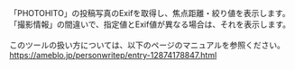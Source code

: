 「PHOTOHITO」の投稿写真のExifを取得し、焦点距離・絞り値を表示します。「撮影情報」の間違いで、指定値とExif値が異なる場合は、それを表示します。<br>
<br>
このツールの扱い方については、以下のページのマニュアルを参照ください。<br>
https://ameblo.jp/personwritep/entry-12874178847.html
